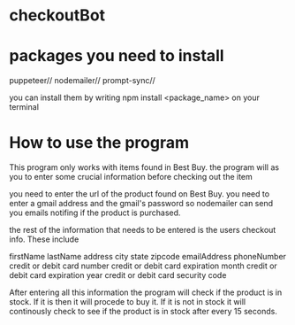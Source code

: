 # checkoutBot

# packages you need to install

puppeteer//
nodemailer//
prompt-sync//

you can install them by writing npm install <package_name> on your terminal

# How to use the program
This program only works with items found in Best Buy.
the program will as you to enter some crucial information before checking out the item

you need to enter the url of the product found on Best Buy.
you need to enter a gmail address and the gmail's password so nodemailer can send
you emails notifing if the product is purchased.

the rest of the information that needs to be entered is the users checkout info. 
These include 

firstName
lastName
address
city
state
zipcode
emailAddress
phoneNumber
credit or debit card number
credit or debit card expiration month
credit or debit card expiration year
credit or debit card security code

After entering all this information the program will check if the product is in stock. If it is then it will 
procede to buy it. If it is not in stock it will continously check to see if the product is in stock
after every 15 seconds.
